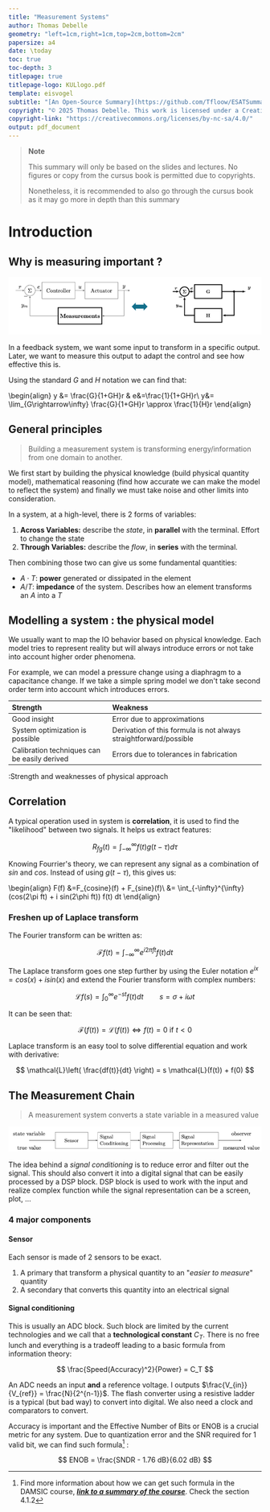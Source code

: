 ```yaml
---
title: "Measurement Systems"
author: Thomas Debelle
geometry: "left=1cm,right=1cm,top=2cm,bottom=2cm"
papersize: a4
date: \today
toc: true
toc-depth: 3
titlepage: true
titlepage-logo: KULlogo.pdf
template: eisvogel
subtitle: "[An Open-Source Summary](https://github.com/Tfloow/ESATSummary)"
copyright: "© 2025 Thomas Debelle. This work is licensed under a Creative Commons Attribution-NonCommercial-ShareAlike 4.0 International License."
copyright-link: "https://creativecommons.org/licenses/by-nc-sa/4.0/"
output: pdf_document
---
```


> **Note**
>
> This summary will only be based on the slides and lectures. No figures or copy from the cursus book is permitted due to copyrights.
>
> Nonetheless, it is recommended to also go through the cursus book as it may go more in depth than this summary

# Introduction

## Why is measuring important ?

![Typical system](image.png)

In a feedback system, we want some input to transform in a specific output. Later, we want to measure this output to adapt the control and see how effective this is. 

Using the standard $G$ and $H$ notation we can find that:


\begin{align}
    y &= \frac{G}{1+GH}r & e&=\frac{1}{1+GH}r\\
    y&= \lim_{G\rightarrow\infty} \frac{G}{1+GH}r \approx \frac{1}{H}r
\end{align}


## General principles

> Building a measurement system is transforming energy/information from one domain to another.

We first start by building the physical knowledge (build physical quantity model), mathematical reasoning (find how accurate we can make the model to reflect the system) and finally we must take noise and other limits into consideration.

In a system, at a high-level, there is 2 forms of variables:

1. **Across Variables:** describe the *state*, in **parallel** with the terminal. Effort to change the state
2. **Through Variables:** describe the *flow*, in **series** with the terminal.

Then combining those two can give us some fundamental quantities:
- $A\cdot T$: **power** generated or dissipated in the element
- $A/T$: **impedance** of the system. Describes how an element transforms an $A$ into a $T$

## Modelling a system : the physical model

We usually want to map the IO behavior based on physical knowledge. Each model tries to represent reality but will always introduce errors or not take into account higher order phenomena. 

For example, we can model a pressure change using a diaphragm to a capacitance change. If we take a simple spring model we don't take second order term into account which introduces errors.

| Strength                                     | Weakness                                                          |
| :------------------------------------------- | :---------------------------------------------------------------- |
| Good insight                                 | Error due to approximations                                       |
| System optimization is possible              | Derivation of this formula is not always straightforward/possible |
| Calibration techniques can be easily derived | Errors due to tolerances in fabrication                           |
:Strength and weaknesses of physical approach



## Correlation

A typical operation used in system is **correlation**, it is used to find the "likelihood" between two signals. It helps us extract features:

$$
R_{fg}(t) = \int_{-\infty}^{\infty} f(t) g(t-\tau) d\tau
$$

Knowing Fourrier's theory, we can represent any signal as a combination of $sin$ and $cos$. Instead of using $g(t-\tau)$, this gives us:

\begin{align}
F(f) &=F_{cosine}(f) + F_{sine}(f)\\
&= \int_{-\infty}^{\infty} (cos(2\pi ft) + i sin(2\phi ft)) f(t) dt 
\end{align}


### Freshen up of Laplace transform

The Fourier transform can be written as:

$$
\mathcal{F}f(t) = \int_{-\infty}^\infty e^{i 2\pi ft} f(t) dt
$$


The Laplace transform goes one step further by using the Euler notation $e^{ix} = cos(x)+isin(x)$ and extend the Fourier transform with complex numbers:

$$
\mathcal{L}f(s) = \int_{0}^\infty e^{-st} f(t) dt \qquad s=\sigma + i\omega t
$$

It can be seen that:

$$
\mathcal{F}(f(t)) = \mathcal{L}(f(t)) \Longleftrightarrow f(t) = 0 \text{ if } t<0
$$


Laplace transform is an easy tool to solve differential equation and work with derivative:

$$
\mathcal{L}\left( \frac{df(t)}{dt} \right) = s \mathcal{L}(f(t)) + f(0)
$$

## The Measurement Chain

> A measurement system converts a state variable in a measured value

![4 major components](image-1.png)

The idea behind a *signal conditioning* is to reduce error and filter out the signal. This should also convert it into a digital signal that can be easily processed by a DSP block. DSP block is used to work with the input and realize complex function while the signal representation can be a screen, plot, ...

### 4 major components

#### Sensor

Each sensor is made of 2 sensors to be exact.

1. A primary that transform a physical quantity to an "*easier to measure*" quantity
2. A secondary that converts this quantity into an electrical signal

#### Signal conditioning 

This is usually an ADC block. Such block are limited by the current technologies and we call that a **technological constant** $C_T$. There is no free lunch and everything is a tradeoff leading to a basic formula from information theory:

$$
\frac{Speed(Accuracy)^2}{Power} = C_T
$$

An ADC needs an input **and** a reference voltage. I outputs $\frac{V_{in}}{V_{ref}} = \frac{N}{2^{n-1}}$. The flash converter using a resistive ladder is a typical (but bad way) to convert into digital. We also need a clock and comparators to convert.

Accuracy is important and the Effective Number of Bits or ENOB is a crucial metric for any system. Due to quantization error and the SNR required for 1 valid bit, we can find such formula[^1] :

[^1]: Find more information about how we can get such formula in the DAMSIC course, [***link to a summary of the course***](https://github.com/Tfloow/ESATSummary/raw/main/PDF/M1S2_DAMSIC.pdf). Check the section 4.1.2

$$
ENOB = \frac{SNDR - 1.76 dB}{6.02 dB}
$$